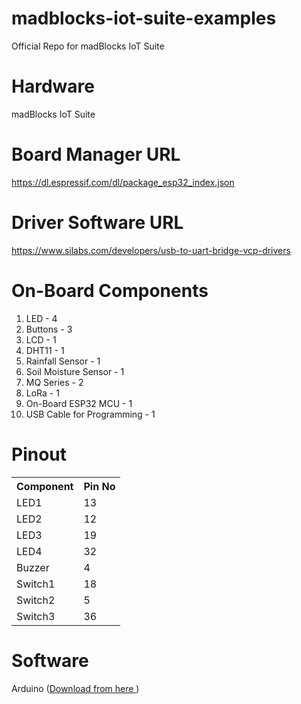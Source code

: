 # madblocks-iot-suite-examples
Official Repo for madBlocks IoT Suite 

# Hardware
madBlocks IoT Suite

# Board Manager URL
https://dl.espressif.com/dl/package_esp32_index.json

# Driver Software URL
https://www.silabs.com/developers/usb-to-uart-bridge-vcp-drivers

# On-Board Components
1. LED - 4
2. Buttons - 3
3. LCD - 1
4. DHT11 - 1
5. Rainfall Sensor - 1
6. Soil Moisture Sensor - 1
7. MQ Series - 2
8. LoRa - 1
9. On-Board ESP32 MCU - 1
10. USB Cable for Programming - 1

# Pinout

<table>
  <tr>
    <th> Component </th>
    <th> Pin No </th>
  </tr>
  <tr>
    <td>LED1</td>
    <td>13</td>
  </tr>
  <tr>
    <td>LED2</td>
    <td>12</td>
  </tr>
  <tr>
    <td>LED3</td>
    <td>19</td>
  </tr>
  <tr>
    <td>LED4</td>
    <td>32</td>
  </tr>
  <tr>
    <td>Buzzer</td>
    <td>4</td>
  </tr>
  <tr>
    <td>Switch1</td>
    <td>18</td>
  </tr>
  <tr>
    <td>Switch2</td>
    <td>5</td>
  </tr>
  <tr>
    <td>Switch3</td>
    <td>36</td>
  </tr>
</table>

# Software
Arduino (<a href="https://www.arduino.cc/en/software">Download from here </a>)
